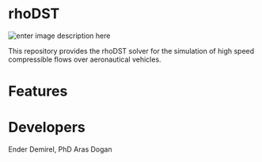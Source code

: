 # rhoDST
![enter image description here](https://user-images.githubusercontent.com/30440239/129488825-eb1f5388-fe71-45bf-9f60-6a9d69466836.jpg)

This repository provides the rhoDST solver for the simulation of high speed compressible flows over aeronautical vehicles.        
# Features



# Developers

Ender Demirel, PhD
Aras Dogan
